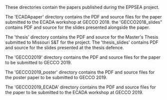 These directories contain the papers published during the EPPSEA project.

The 'ECADApaper' directory contains the PDF and source files for the paper submitted to the ECADA workshop at GECCO 2018. the 'GECCO2018_slides" contains PDF and source for the slides presented alongside the paper.

The 'thesis' directory contains the PDF and source for the Master's Thesis submitted to Missouri S&T for the project. The 'thesis_slides' contains PDF and source for the slides presented at the thesis defence.

The 'GECCO2019' directory contains the PDF and source files for the paper to be submitted to GECCO 2019.

The 'GECCO2019_poster' directory contains the PDF and source files for the poster paper to be submitted to GECCO 2019.

The 'GECCO2019_ECADA' directory contains the PDF and source files for the paper to be submitted to the ECADA workshop at GECCO 2019.
